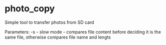# photo_copy

Simple tool to transfer photos from SD card

Parameters: 
-s - slow mode - compares file content before deciding it is the same file, otherwise compares file name and lengts

